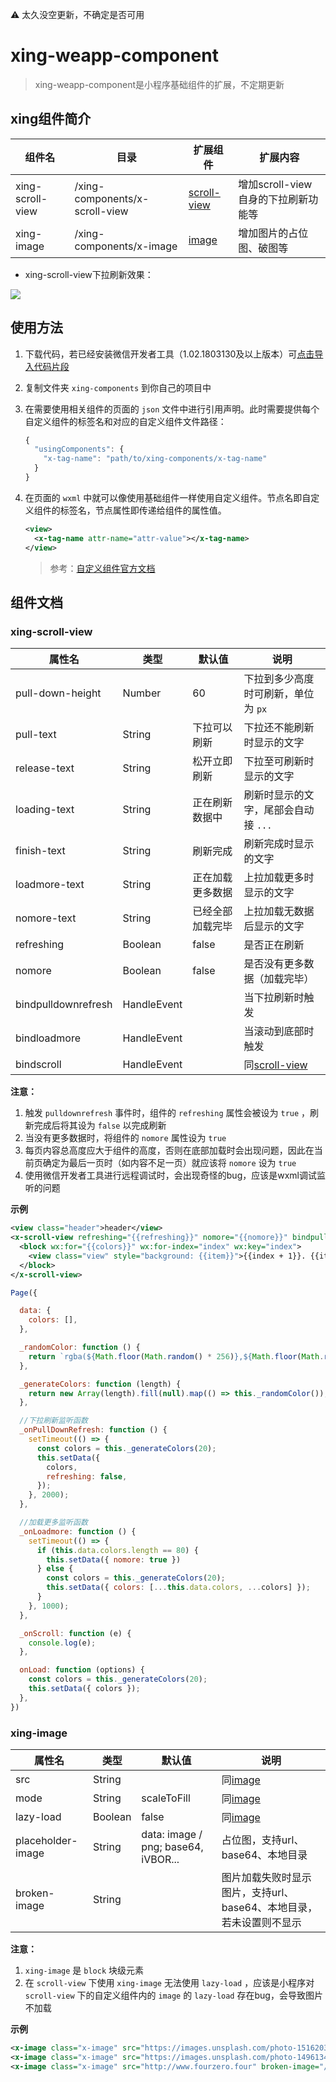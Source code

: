 ⚠️ 太久没空更新，不确定是否可用

# xing-weapp-component

> xing-weapp-component是小程序基础组件的扩展，不定期更新

## xing组件简介

|组件名|目录|扩展组件|扩展内容|
|---|---|---|---|
|xing-scroll-view|/xing-components/x-scroll-view|[scroll-view](https://mp.weixin.qq.com/debug/wxadoc/dev/component/scroll-view.html)|增加scroll-view自身的下拉刷新功能等|
|xing-image|/xing-components/x-image|[image](https://mp.weixin.qq.com/debug/wxadoc/dev/component/image.html)|增加图片的占位图、破图等|

- xing-scroll-view下拉刷新效果：

![](http://lc-umun50np.cn-n1.lcfile.com/6515e054ab5cc9a533fa.gif)

## 使用方法

1. 下载代码，若已经安装微信开发者工具（1.02.1803130及以上版本）可[点击导入代码片段](http://lc-umun50np.cn-n1.lcfile.com/a402f35e1b50bd8567c6.html)

1. 复制文件夹 `xing-components` 到你自己的项目中

1. 在需要使用相关组件的页面的 `json` 文件中进行引用声明。此时需要提供每个自定义组件的标签名和对应的自定义组件文件路径：

    ```javascript
    {
      "usingComponents": {
        "x-tag-name": "path/to/xing-components/x-tag-name"
      }
    }
    ```

1. 在页面的 `wxml` 中就可以像使用基础组件一样使用自定义组件。节点名即自定义组件的标签名，节点属性即传递给组件的属性值。

    ```xml
    <view>
      <x-tag-name attr-name="attr-value"></x-tag-name>
    </view>
    ```

    > 参考：[自定义组件官方文档](https://mp.weixin.qq.com/debug/wxadoc/dev/framework/custom-component/)

## 组件文档

### xing-scroll-view

|属性名|类型|默认值|说明|
|---|---|---|---|
|pull-down-height|Number|60|下拉到多少高度时可刷新，单位为 `px` |
|pull-text|String|下拉可以刷新|下拉还不能刷新时显示的文字|
|release-text|String|松开立即刷新|下拉至可刷新时显示的文字|
|loading-text|String|正在刷新数据中|刷新时显示的文字，尾部会自动接 `...` |
|finish-text|String|刷新完成|刷新完成时显示的文字|
|loadmore-text|String|正在加载更多数据|上拉加载更多时显示的文字|
|nomore-text|String|已经全部加载完毕|上拉加载无数据后显示的文字|
|refreshing|Boolean|false|是否正在刷新|
|nomore|Boolean|false|是否没有更多数据（加载完毕）|
|bindpulldownrefresh|HandleEvent||当下拉刷新时触发|
|bindloadmore|HandleEvent||当滚动到底部时触发|
|bindscroll|HandleEvent||同[scroll-view](https://mp.weixin.qq.com/debug/wxadoc/dev/component/scroll-view.html)|

**注意：**

1. 触发 `pulldownrefresh` 事件时，组件的 `refreshing` 属性会被设为 `true` ，刷新完成后将其设为 `false` 以完成刷新
1. 当没有更多数据时，将组件的 `nomore` 属性设为 `true`
1. 每页内容总高度应大于组件的高度，否则在底部加载时会出现问题，因此在当前页确定为最后一页时（如内容不足一页）就应该将 `nomore` 设为 `true`
1. 使用微信开发者工具进行远程调试时，会出现奇怪的bug，应该是wxml调试监听的问题

**示例**

```xml
<view class="header">header</view>
<x-scroll-view refreshing="{{refreshing}}" nomore="{{nomore}}" bindpulldownrefresh="_onPullDownRefresh" bindloadmore="_onLoadmore" bindscroll="_onScroll">
  <block wx:for="{{colors}}" wx:for-index="index" wx:key="index">
    <view class="view" style="background: {{item}}">{{index + 1}}. {{item}}</view>
  </block>
</x-scroll-view>
```

```javascript
Page({

  data: {
    colors: [],
  },

  _randomColor: function () {
    return `rgba(${Math.floor(Math.random() * 256)},${Math.floor(Math.random() * 256)},${Math.floor(Math.random() * 256)},${(Math.random() * 0.3 + 0.2).toFixed(1)})`;
  },

  _generateColors: function (length) {
    return new Array(length).fill(null).map(() => this._randomColor());
  },

  //下拉刷新监听函数
  _onPullDownRefresh: function () {
    setTimeout(() => {
      const colors = this._generateColors(20);
      this.setData({
        colors,
        refreshing: false,
      });
    }, 2000);
  },

  //加载更多监听函数
  _onLoadmore: function () {
    setTimeout(() => {
      if (this.data.colors.length == 80) {
        this.setData({ nomore: true })
      } else {
        const colors = this._generateColors(20);
        this.setData({ colors: [...this.data.colors, ...colors] });
      }
    }, 1000);
  },

  _onScroll: function (e) {
    console.log(e);
  },

  onLoad: function (options) {
    const colors = this._generateColors(20);
    this.setData({ colors });
  },
})
```

### xing-image

|属性名|类型|默认值|说明|
|---|---|---|---|
|src|String||同[image](https://mp.weixin.qq.com/debug/wxadoc/dev/component/image.html)|
|mode|String|scaleToFill|同[image](https://mp.weixin.qq.com/debug/wxadoc/dev/component/image.html)|
|lazy-load|Boolean|false|同[image](https://mp.weixin.qq.com/debug/wxadoc/dev/component/image.html)|
|placeholder-image|String|data: image / png; base64, iVBOR...|占位图，支持url、base64、本地目录|
|broken-image|String||图片加载失败时显示图片，支持url、base64、本地目录，若未设置则不显示|

**注意：**

1. `xing-image` 是 `block` 块级元素
1. 在 `scroll-view` 下使用 `xing-image` 无法使用 `lazy-load` ，应该是小程序对 `scroll-view` 下的自定义组件内的 `image` 的 `lazy-load` 存在bug，会导致图片不加载

**示例**

```xml
<x-image class="x-image" src="https://images.unsplash.com/photo-1516203294340-5ba5f612dc6a?ixlib=rb-0.3.5&ixid=eyJhcHBfaWQiOjEyMDd9&s=1b79294f231ab4799218e82818a07de1&auto=format&fit=crop&w=500&q=60"></x-image>
<x-image class="x-image" src="https://images.unsplash.com/photo-1496134732667-ae8d2853a045?ixlib=rb-0.3.5&ixid=eyJhcHBfaWQiOjEyMDd9&s=e4dd1c9106a69065ccfa21a36cfb53b1&auto=format&fit=crop&w=500&q=60" placeholder-image="/sources/placeholder.png"></x-image>
<x-image class="x-image" src="http://www.fourzero.four" broken-image="/sources/broken-image.png"></x-image>
```
